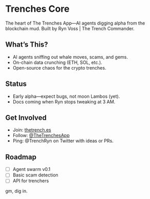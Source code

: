 # Trenches Core
The heart of The Trenches App—AI agents digging alpha from the blockchain mud. Built by Ryn Voss | The Trench Commander.

## What’s This?
- AI agents sniffing out whale moves, scams, and gems.  
- On-chain data crunching (ETH, SOL, etc.).  
- Open-source chaos for the crypto trenches.

## Status
- Early alpha—expect bugs, not moon Lambos (yet).  
- Docs coming when Ryn stops tweaking at 3 AM.

## Get Involved
- Join: [thetrench.es](https://thetrench.es)  
- Follow: [@TheTrenchesApp](https://twitter.com/TheTrenchesApp)  
- Ping: @TrenchRyn on Twitter with ideas or PRs.

## Roadmap
- [ ] Agent swarm v0.1  
- [ ] Basic scam detection  
- [ ] API for trenchers  

gm, dig in.

